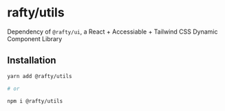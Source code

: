 # rafty/utils

Dependency of `@rafty/ui`, a React + Accessiable + Tailwind CSS Dynamic Component Library

## Installation

```sh
yarn add @rafty/utils

# or

npm i @rafty/utils
```
